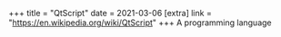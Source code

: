 +++
title = "QtScript"
date = 2021-03-06
[extra]
link = "https://en.wikipedia.org/wiki/QtScript"
+++
A programming language

